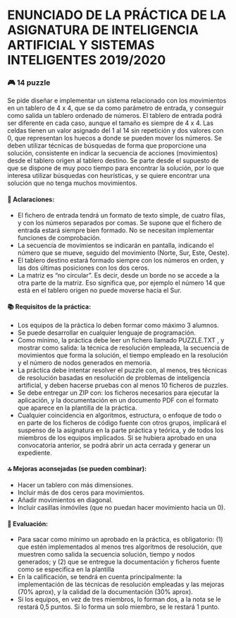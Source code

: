 # ENUNCIADO DE LA PRÁCTICA DE LA ASIGNATURA DE INTELIGENCIA ARTIFICIAL Y SISTEMAS INTELIGENTES 2019/2020

### :video_game: 14 puzzle

Se pide diseñar e implementar un sistema relacionado con los movimientos en un tablero de 4 x 4,
que se da como parámetro de entrada, y conseguir como salida un tablero ordenado de números. El
tablero de entrada podrá ser diferente en cada caso, aunque el tamaño es siempre de 4 x 4. Las
celdas tienen un valor asignado del 1 al 14 sin repetición y dos valores con 0, que representan los
huecos a donde se pueden mover los números. Se deben utilizar técnicas de búsquedas de forma que
proporcione una solución, consistente en indicar la secuencia de acciones (movimientos) desde el
tablero origen al tablero destino. Se parte desde el supuesto de que se dispone de muy poco tiempo
para encontrar la solución, por lo que interesa utilizar búsquedas con heurísticas, y se quiere
encontrar una solución que no tenga muchos movimientos.

#### :pencil: Aclaraciones:
- El fichero de entrada tendrá un formato de texto simple, de cuatro filas, y con los números
separados por comas. Se supone que el fichero de entrada estará siempre bien formado. No se
necesitan implementar funciones de comprobación.
- La secuencia de movimientos se indicarán en pantalla, indicando el número que se mueve, seguido
del movimiento (Norte, Sur, Este, Oeste).
- El tablero destino estará formado siempre con los números en orden, y las dos últimas posiciones
con los dos ceros.
- La matriz es “no circular”. Es decir, desde un borde no se accede a la otra parte de la matriz. Eso
significa que, por ejemplo el número 14 que está en el tablero origen no puede moverse hacia el Sur.

#### :books: Requisitos de la práctica:
- Los equipos de la práctica lo deben formar como máximo 3 alumnos.
- Se puede desarrollar en cualquier lenguaje de programación.
- Como mínimo, la práctica debe leer un fichero llamado PUZZLE.TXT , y mostrar como salida: la
técnica de resolución empleada, la secuencia de movimientos que forma la solución, el tiempo
empleado en la resolución y el número de nodos generados en memoria.
- La práctica debe intentar resolver el puzzle con, al menos, tres técnicas de resolución basadas en
resolución de problemas de inteligencia artificial, y deben hacerse pruebas con al menos 10 ficheros
de puzzles.
- Se debe entregar un ZIP con: los ficheros necesarios para ejecutar la aplicación, y la
documentación en un documento PDF con el formato que aparece en la plantilla de la práctica.
- Cualquier coincidencia en algoritmos, estructura, o enfoque de todo o en parte de los ficheros de
código fuente con otros grupos, implicará el suspenso de la asignatura en la parte práctica y teórica,
y de todos los miembros de los equipos implicados. Si se hubiera aprobado en una convocatoria
anterior, se podrá abrir un acta cerrada y generar un expediente.

#### :top: Mejoras aconsejadas (se pueden combinar):
- Hacer un tablero con más dimensiones.
- Incluir más de dos ceros para movimientos.
- Añadir movimientos en diagonal.
- Incluir casillas inmóviles (que no puedan hacer movimiento hacia un 0).

#### :100: Evaluación:
- Para sacar como mínimo un aprobado en la práctica, es obligatorio: (1) que estén implementados
al menos tres algoritmos de resolución, que muestren como salida la secuencia solución, tiempo y
nodos generados; y (2) que se entregue la documentación y ficheros fuente como se especifica en la
plantilla
- En la calificación, se tendrá en cuenta principalmente: la implementación de las técnicas de
resolución empleadas y las mejoras (70% aprox), y la calidad de la documentación (30% aprox).
- Si los equipos, en vez de tres miembros, lo forman dos, a la nota se le restará 0,5 puntos. Si lo
forma un solo miembro, se le restará 1 punto.
